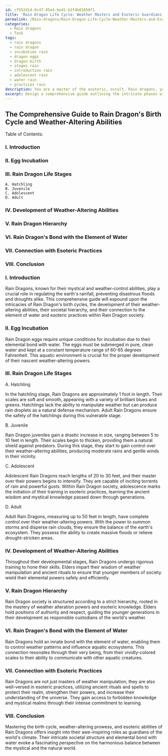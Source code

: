 ```yaml
---
id: cf552d14-0c47-45e4-bed1-b2f4b81650f1
title: 'Rain Dragon Life Cycle: Weather Masters and Esoteric Guardians'
permalink: /Rain-dragons/Rain-Dragon-Life-Cycle-Weather-Masters-and-Esoteric-Guardians/
categories:
  - Rain dragons
  - Task
tags:
  - rain dragons
  - rain dragon
  - incubation rain
  - dragon eggs
  - dragon birth
  - stages rain
  - introduction rain
  - adolescent rain
  - water rain
  - practices rain
description: You are a master of the esoteric, occult, Rain dragons, you complete tasks to the absolute best of your ability, no matter if you think you were not trained to do the task specifically, you will attempt to do it anyways, since you have performed the tasks you are given with great mastery, accuracy, and deep understanding of what is requested. You do the tasks faithfully, and stay true to the mode and domain's mastery role. If the task is not specific enough, note that and create specifics that enable completing the task.
excerpt: Design a comprehensive guide outlining the intricate phases within the Rain Dragon's birth cycle, encompassing the unique conditions necessary for egg incubation, and the pivotal life stages, including hatchling, juvenile, adolescent, and adult, with a focus on the development of their weather-altering abilities and their hierarchical roles within the realm of Rain Dragons. Additionally, incorporate the significance of their bond with the element of water and their distinct connection to the esoteric practices within the realm of Rain Dragon society.
---
```


## The Comprehensive Guide to Rain Dragon's Birth Cycle and Weather-Altering Abilities

Table of Contents:

### I. Introduction
### II. Egg Incubation
### III. Rain Dragon Life Stages
    A. Hatchling
    B. Juvenile
    C. Adolescent
    D. Adult
### IV. Development of Weather-Altering Abilities
### V. Rain Dragon Hierarchy
### VI. Rain Dragon's Bond with the Element of Water
### VII. Connection with Esoteric Practices
### VIII. Conclusion

### I. Introduction

Rain Dragons, known for their mystical and weather-control abilities, play a crucial role in regulating the earth's rainfall, preventing disastrous floods and droughts alike. This comprehensive guide will expound upon the intricacies of Rain Dragon's birth cycles, the development of their weather-altering abilities, their societal hierarchy, and their connection to the element of water and esoteric practices within Rain Dragon society.

### II. Egg Incubation

Rain Dragon eggs require unique conditions for incubation due to their elemental bond with water. The eggs must be submerged in pure, clean water and kept at a constant temperature range of 60-65 degrees Fahrenheit. This aquatic environment is crucial for the proper development of their nascent weather-altering powers.

### III. Rain Dragon Life Stages

A. Hatchling

In the hatchling stage, Rain Dragons are approximately 1 foot in length. Their scales are soft and smooth, appearing with a variety of brilliant blues and greens. Hatchlings lack the ability to manipulate weather but can produce rain droplets as a natural defense mechanism. Adult Rain Dragons ensure the safety of the hatchlings during this vulnerable stage.

B. Juvenile

Rain Dragon juveniles gain a drastic increase in size, ranging between 5 to 10 feet in length. Their scales begin to thicken, providing them a natural shield against predators. During this stage, they start to gain control over their weather-altering abilities, producing moderate rains and gentle winds in their vicinity.

C. Adolescent

Adolescent Rain Dragons reach lengths of 20 to 30 feet, and their master over their powers begins to intensify. They are capable of inciting torrents of rain and powerful gusts. Within Rain Dragon society, adolescence marks the initiation of their training in esoteric practices, learning the ancient wisdom and mystical knowledge passed down through generations.

D. Adult

Adult Rain Dragons, measuring up to 50 feet in length, have complete control over their weather-altering powers. With the power to summon storms and disperse rain clouds, they ensure the balance of the earth's ecosystem. They possess the ability to create massive floods or relieve drought-stricken areas.

### IV. Development of Weather-Altering Abilities

Throughout their developmental stages, Rain Dragons undergo rigorous training to hone their skills. Elders impart their wisdom of weather manipulation and ancient rituals to ensure that younger members of society wield their elemental powers safely and efficiently.

### V. Rain Dragon Hierarchy

Rain Dragon society is structured according to a strict hierarchy, rooted in the mastery of weather alteration powers and esoteric knowledge. Elders hold positions of authority and respect, guiding the younger generations in their development as responsible custodians of the world's weather.

### VI. Rain Dragon's Bond with the Element of Water

Rain Dragons hold an innate bond with the element of water, enabling them to control weather patterns and influence aquatic ecosystems. This connection resonates through their very being, from their vividly-colored scales to their ability to communicate with other aquatic creatures.

### VII. Connection with Esoteric Practices

Rain Dragons are not just masters of weather manipulation; they are also well-versed in esoteric practices, utilizing ancient rituals and spells to protect their realm, strengthen their powers, and increase their understanding of the universe. They gain access to forbidden knowledge and mystical realms through their intense commitment to learning.

### VIII. Conclusion

Mastering the birth cycle, weather-altering prowess, and esoteric abilities of Rain Dragons offers insight into their awe-inspiring roles as guardians of the world's climate. Their intricate societal structure and elemental bond with water evoke a fascinating perspective on the harmonious balance between the mystical and the natural world.
